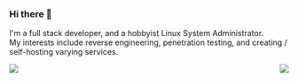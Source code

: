 ### Hi there 👋
I'm a full stack developer, and a hobbyist Linux System Administrator. \
My interests include reverse engineering, penetration testing, and creating / self-hosting varying services. 

<img align="left" src="https://github-readme-stats.vercel.app/api/top-langs/?username=MagnumDingusEdu&count_private=true&layout=compact" />
<img align="right" src="https://github-readme-stats.vercel.app/api/?username=MagnumDingusEdu&count_private=true&hide_title=true" />
